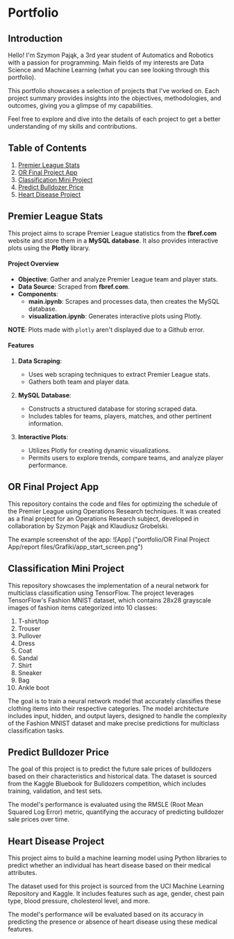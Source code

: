 # Portfolio

## Introduction

Hello! I'm Szymon Pająk, a 3rd year student of Automatics and Robotics with a passion for programming. Main fields of my interests are Data Science and Machine Learning (what you can see looking through this portfolio).

This portfolio showcases a selection of projects that I've worked on. Each project summary provides insights into the objectives, methodologies, and outcomes, giving you a glimpse of my capabilities.

Feel free to explore and dive into the details of each project to get a better understanding of my skills and contributions.

## Table of Contents
1. [Premier League Stats](#premier-league-stats)
2. [OR Final Project App](#or-final-project-app)
3. [Classification Mini Project](#classification-mini-project)
4. [Predict Bulldozer Price](#predict-bulldozer-price)
5. [Heart Disease Project](#heart-disease-project) 

## Premier League Stats

This project aims to scrape Premier League statistics from the **fbref.com** website and store them in a **MySQL database**. It also provides interactive plots using the **Plotly** library.

#### Project Overview

- **Objective**: Gather and analyze Premier League team and player stats.
- **Data Source**: Scraped from **fbref.com**.
- **Components**:
  - **main.ipynb**: Scrapes and processes data, then creates the MySQL database.
  - **visualization.ipynb**: Generates interactive plots using Plotly.
  
**NOTE**: Plots made with `plotly` aren't displayed due to a Github error.

#### Features

1. **Data Scraping**:
   - Uses web scraping techniques to extract Premier League stats.
   - Gathers both team and player data.

2. **MySQL Database**:
   - Constructs a structured database for storing scraped data.
   - Includes tables for teams, players, matches, and other pertinent information.

3. **Interactive Plots**:
   - Utilizes Plotly for creating dynamic visualizations.
   - Permits users to explore trends, compare teams, and analyze player performance.

## OR Final Project App

This repository contains the code and files for optimizing the schedule of the Premier League using Operations Research techniques. It was created as a final project for an Operations Research subject, developed in collaboration by Szymon Pająk and Klaudiusz Grobelski.

The example screenshot of the app:
![App] ("portfolio/OR Final Project App/report files/Grafiki/app_start_screen.png")

## Classification Mini Project

This repository showcases the implementation of a neural network for multiclass classification using TensorFlow. The project leverages TensorFlow's Fashion MNIST dataset, which contains 28x28 grayscale images of fashion items categorized into 10 classes:

1. T-shirt/top
2. Trouser
3. Pullover
4. Dress
5. Coat
6. Sandal
7. Shirt
8. Sneaker
9. Bag
10. Ankle boot

The goal is to train a neural network model that accurately classifies these clothing items into their respective categories. The model architecture includes input, hidden, and output layers, designed to handle the complexity of the Fashion MNIST dataset and make precise predictions for multiclass classification tasks.

## Predict Bulldozer Price

The goal of this project is to predict the future sale prices of bulldozers based on their characteristics and historical data. The dataset is sourced from the Kaggle Bluebook for Bulldozers competition, which includes training, validation, and test sets.

The model's performance is evaluated using the RMSLE (Root Mean Squared Log Error) metric, quantifying the accuracy of predicting bulldozer sale prices over time.

## Heart Disease Project

This project aims to build a machine learning model using Python libraries to predict whether an individual has heart disease based on their medical attributes.

The dataset used for this project is sourced from the UCI Machine Learning Repository and Kaggle. It includes features such as age, gender, chest pain type, blood pressure, cholesterol level, and more.

The model's performance will be evaluated based on its accuracy in predicting the presence or absence of heart disease using these medical features.
